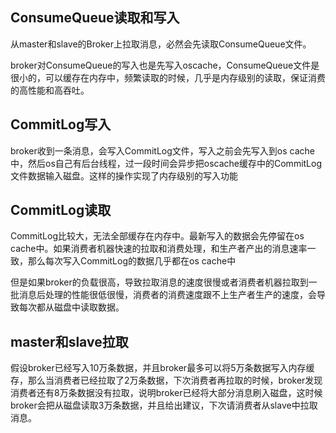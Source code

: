 

## ConsumeQueue读取和写入

从master和slave的Broker上拉取消息，必然会先读取ConsumeQueue文件。

broker对ConsumeQueue的写入也是先写入oscache，ConsumeQueue文件是很小的，可以缓存在内存中，频繁读取的时候，几乎是内存级别的读取，保证消费的高性能和高吞吐。



## CommitLog写入

broker收到一条消息，会写入CommitLog文件，写入之前会先写入到os cache中，然后os自己有后台线程，过一段时间会异步把oscache缓存中的CommitLog文件数据输入磁盘。这样的操作实现了内存级别的写入功能



## CommitLog读取

CommitLog比较大，无法全部缓存在内存中。最新写入的数据会先停留在os cache中。如果消费者机器快速的拉取和消费处理，和生产者产出的消息速率一致，那么每次写入CommitLog的数据几乎都在os cache中

但是如果broker的负载很高，导致拉取消息的速度很慢或者消费者机器拉取到一批消息后处理的性能很低很慢，消费者的消费速度跟不上生产者生产的速度，会导致每次都从磁盘中读取数据。



## master和slave拉取

假设broker已经写入10万条数据，并且broker最多可以将5万条数据写入内存缓存，那么当消费者已经拉取了2万条数据，下次消费者再拉取的时候，broker发现消费者还有8万条数据没有拉取，说明broker已经将大部分消息刷入磁盘，这时候broker会把从磁盘读取3万条数据，并且给出建议，下次请消费者从slave中拉取消息。

